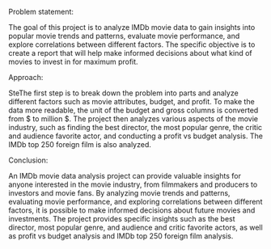 Problem statement:

The goal of this project is to analyze IMDb movie data to gain insights into popular movie trends and patterns, evaluate movie performance, and explore correlations between different factors.
The specific objective is to create a report that will help make informed decisions about what kind of movies to invest in for maximum profit.

Approach:

SteThe first step is to break down the problem into parts and analyze different factors such as movie attributes, budget, and profit.
To make the data more readable, the unit of the budget and gross columns is converted from $ to million $.
The project then analyzes various aspects of the movie industry, such as finding the best director, the most popular genre, the critic and audience favorite actor, and conducting a profit vs budget analysis.
The IMDb top 250 foreign film is also analyzed.

Conclusion:

An IMDb movie data analysis project can provide valuable insights for anyone interested in the movie industry, from filmmakers and producers to investors and movie fans.
By analyzing movie trends and patterns, evaluating movie performance, and exploring correlations between different factors, it is possible to make informed decisions about future movies and investments.
The project provides specific insights such as the best director, most popular genre, and audience and critic favorite actors, as well as profit vs budget analysis and IMDb top 250 foreign film analysis.
